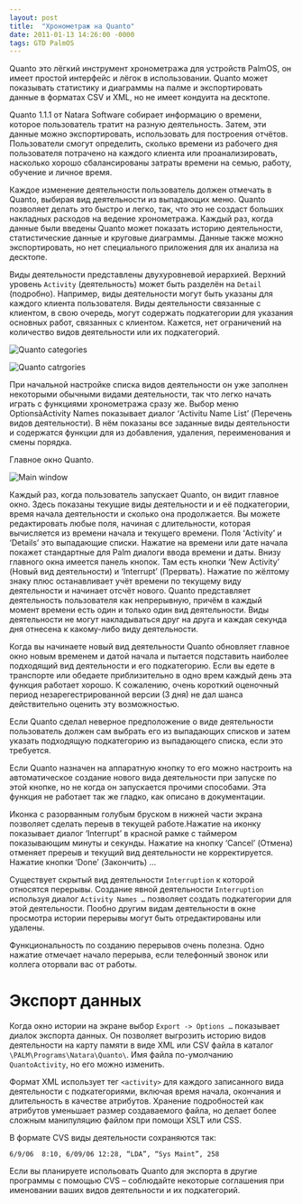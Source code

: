 ```yaml
---
layout: post
title:  "Хронометраж на Quanto"
date: 2011-01-13 14:26:00 -0000
tags: GTD PalmOS
---
```


Quanto это лёгкий инструмент хронометража для устройств PalmOS, он имеет простой интерфейс и лёгок в использовании. Quanto может показывать статистику и диаграммы на палме и экспортировать данные в форматах CSV и XML, но не имеет кондуита на десктопе.

Quanto 1.1.1 от Natara Software собирает информацию о времени, которое пользователь тратит на разную деятельность. Затем, эти данные можно экспортировать, использовать для построения отчётов. Пользователи смогут определить, сколько времени из рабочего дня пользователя потрачено на каждого клиента или проанализировать, насколько хорошо сбалансированы затраты времени на  семью, работу, обучение и личное время.

Каждое изменение деятельности пользователь должен отмечать в Quanto, выбирая вид деятельности из выпадающих меню. Quanto позволяет делать это быстро и легко, так, что это не создаст больших накладных расходов на ведение хронометража. Каждый раз, когда данные были введены Quanto может показать историю деятельности, статистические данные и круговые диаграммы. Данные также можно экспортировать, но нет специального приложения для их анализа на десктопе.

Виды деятельности представлены двухуровневой иерархией. Верхний уровень  `Activity` (деятельность) может быть разделён на `Detail` (подробно). Например,  виды деятельности могут быть указаны для каждого клиента пользователя. Виды  деятельности связанные с клиентом, в свою очередь, могут содержать подкатегории для указания основных работ, связанных с клиентом. Кажется, нет ограничений на количество видов деятельности или их подкатегорий.

![Quanto categories](https://res.cloudinary.com/dlqc5rp9l/image/upload/v1624615193/blog/quanto/Quanto1_nldlpl.png)

![Quanto catrgories](https://res.cloudinary.com/dlqc5rp9l/image/upload/v1624615193/blog/quanto/Quanto2_jzjugc.png)

При начальной настройке списка видов деятельности он уже заполнен некоторыми обычными видами деятельности, так что легко начать играть с функциями хронометража сразу же. Выбор меню OptionsàActivity Names показывает диалог ‘Activitu Name List’ (Перечень видов деятельности). В нём показаны все заданные виды деятельности и содержатся функции для из добавления, удаления, переименования и смены порядка.

Главное окно Quanto.

![Main window](https://res.cloudinary.com/dlqc5rp9l/image/upload/v1624615193/blog/quanto/Quanto3_ukwhls.png)

Каждый раз, когда пользователь запускает Quanto, он видит главное окно. Здесь показаны текущие виды деятельности и и её подкатегории, время начала деятельности и сколько она продолжается. Вы можете редактировать любые поля, начиная с длительности, которая вычисляется из времени начала и текущего времени. Поля ‘Activity’ и ‘Details’ это выпадающие списки. Нажатие на времени или дате начала покажет стандартные для Palm диалоги ввода времени и даты.
Внизу главного окна имеется панель кнопок. Там есть кнопки ‘New Activity’ (Новый вид  деятельности) и ‘Interrupt’ (Прервать). Нажатие по жёлтому знаку плюс останавливает учёт времени по текущему виду деятельности и начинает отсчёт нового. Quanto представляет деятельность пользователя как непрерывную, причём в каждый момент времени есть один и только один вид деятельности. Виды деятельности не могут накладываться друг на друга и каждая секунда дня отнесена к какому-либо виду деятельности.

Когда вы начинаете новый вид деятельности Quanto обновляет главное окно новым временем и датой начала и пытается подставить наиболее подходящий вид деятельности и его подкатегорию. Если вы едете в транспорте или обедаете приблизительно в одно врем каждый день эта функция работает хорошо. К сожалению, очень короткий оценочный период незарегестрированной версии (3 дня) не дал шанса действительно оценить эту возможностью.

Если Quanto сделал неверное предположение о виде деятельности пользователь должен сам выбрать его из выпадающих списков и затем указать подходящую подкатегорию из выпадающего списка, если это требуется.

Если Quanto назначен на аппаратную кнопку то его можно настроить на автоматическое создание нового вида деятельности при запуске по этой кнопке, но не когда он запускается прочими способами. Эта функция не работает так же гладко, как описано в документации.

Иконка с разорванным голубым бруском в нижней части экрана позволяет сделать переыв в текущей работе.Нажатие на иконку показывает диалог ‘Interrupt’ в красной рамке с таймером показывающим минуты и секунды. Нажатие на кнопку ‘Cancel’ (Отмена) отменяет пререыв и текущий вид деятельности не корректируется. Нажатие кнопки ‘Done’ (Закончить) …

Существует скрытый вид деятельности `Interruption` к которой относятся перерывы. Создание явной деятельности `Interruption` используя диалог `Activity Names …` позволяет создать подкатегории для этой деятельности. Пообно другим видам деятельности в окне просмотра истории перерывы могут быть отредактированы или удалены.

Функциональность по созданию перерывов очень полезна. Одно нажатие отмечает начало перерыва, если телефонный звонок или коллега оторвали вас от работы.

# Экспорт данных

Когда окно истории на экране выбор `Export -> Options …` показывает диалок экспорта данных. Он позволяет выгрозить историю видов деятельности на карту памяти в виде XML или CSV файла в каталог `\PALM\Programs\Natara\Quanto\`. Имя файла по-умолчанию `QuantoActivity`, но его можно изменить.

Формат XML использует тег ```<activity>``` для каждого записанного вида деятельности с подкатегориями, включая время начала, окончания и длительность в качестве атрибутов. Хранение подробностей как атрибутов уменьшает размер создаваемого файла, но делает более сложным манипуляцию файлом при помощи XSLT или CSS.

В формате CVS виды деятельности сохраняются так:

    6/9/06  8:10, 6/09/06 12:28, “LDA”, “Sys Maint”, 258

Если вы планируете испольовать Quanto для экспорта в другие программы с помощью CVS – соблюдайте некоторые соглашения при именовании ваших видов деятельности и их подкатегорий.